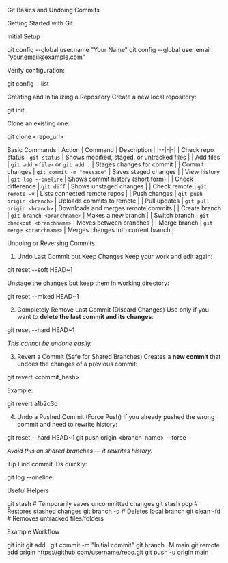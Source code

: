 Git Basics and Undoing Commits

Getting Started with Git

Initial Setup

git config --global user.name "Your Name"
git config --global user.email "your.email@example.com"

Verify configuration:

git config --list




Creating and Initializing a Repository
Create a new local repository:

git init


Clone an existing one:

git clone <repo_url>




Basic Commands
| Action | Command | Description |
|--|-|-|
| Check repo status | `git status` | Shows modified, staged, or untracked files |
| Add files | `git add <file>` or `git add .` | Stages changes for commit |
| Commit changes | `git commit -m "message"` | Saves staged changes |
| View history | `git log --oneline` | Shows commit history (short form) |
| Check difference | `git diff` | Shows unstaged changes |
| Check remote | `git remote -v` | Lists connected remote repos |
| Push changes | `git push origin <branch>` | Uploads commits to remote |
| Pull updates | `git pull origin <branch>` | Downloads and merges remote commits |
| Create branch | `git branch <branchname>` | Makes a new branch |
| Switch branch | `git checkout <branchname>` | Moves between branches |
| Merge branch | `git merge <branchname>` | Merges changes into current branch |



 Undoing or Reversing Commits

1. Undo Last Commit but Keep Changes
Keep your work and edit again:

git reset --soft HEAD~1


Unstage the changes but keep them in working directory:

git reset --mixed HEAD~1




 2. Completely Remove Last Commit (Discard Changes)
Use only if you want to **delete the last commit and its changes**:

git reset --hard HEAD~1

 *This cannot be undone easily.*



 3. Revert a Commit (Safe for Shared Branches)
Creates a **new commit** that undoes the changes of a previous commit:

git revert <commit_hash>

Example:

git revert a1b2c3d




 4. Undo a Pushed Commit (Force Push)
If you already pushed the wrong commit and need to rewrite history:

git reset --hard HEAD~1
git push origin <branch_name> --force

 *Avoid this on shared branches — it rewrites history.*



 Tip
Find commit IDs quickly:

git log --oneline




Useful Helpers

git stash              # Temporarily saves uncommitted changes
git stash pop          # Restores stashed changes
git branch -d <name>   # Deletes local branch
git clean -fd          # Removes untracked files/folders



 Example Workflow

git init
git add .
git commit -m "Initial commit"
git branch -M main
git remote add origin https://github.com/username/repo.git
git push -u origin main

